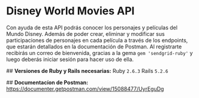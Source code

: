 # **Disney World Movies API**
Con ayuda de esta API podrás conocer los personajes y películas del Mundo Disney. Además de poder crear, eliminar y modificar sus participaciones de personajes en cada película a través de los endpoints, que estarán detallados en la documentación de Postman. Al registrarte recibirás un correo de bienvenida, gracias a la gema `gem 'sendgrid-ruby'` y luego deberás iniciar sesión para hacer uso de ella.

## **Versiones de Ruby y Rails necesarias:**
Ruby `2.6.3`
Rails `5.2.6`

## **Documentacíon de Postman:** 
https://documenter.getpostman.com/view/15088477/UyrEguDg
